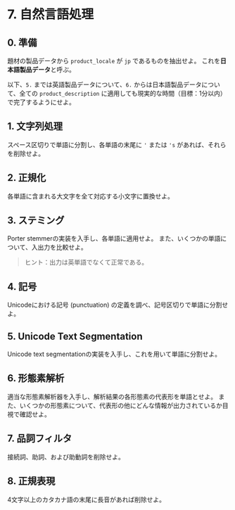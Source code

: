 # 7. 自然言語処理

## 0. 準備

題材の製品データから `product_locale` が `jp` であるものを抽出せよ。
これを**日本語製品データ**と呼ぶ。

以下、`5.` までは英語製品データについて、`6.` からは日本語製品データについて、全ての `product_description` に適用しても現実的な時間（目標：1分以内）で完了するようにせよ。

## 1. 文字列処理

スペース区切りで単語に分割し、各単語の末尾に `'` または `'s` があれば、それらを削除せよ。

## 2. 正規化

各単語に含まれる大文字を全て対応する小文字に置換せよ。

## 3. ステミング

Porter stemmerの実装を入手し、各単語に適用せよ。
また、いくつかの単語について、入出力を比較せよ。

> ヒント：出力は英単語でなくて正常である。

## 4. 記号

Unicodeにおける記号 (punctuation) の定義を調べ、記号区切りで単語に分割せよ。

## 5. Unicode Text Segmentation

Unicode text segmentationの実装を入手し、これを用いて単語に分割せよ。

## 6. 形態素解析

適当な形態素解析器を入手し、解析結果の各形態素の代表形を単語とせよ。
また、いくつかの形態素について、代表形の他にどんな情報が出力されているか目視で確認せよ。

## 7. 品詞フィルタ

接続詞、助詞、および助動詞を削除せよ。

## 8. 正規表現

4文字以上のカタカナ語の末尾に長音があれば削除せよ。
